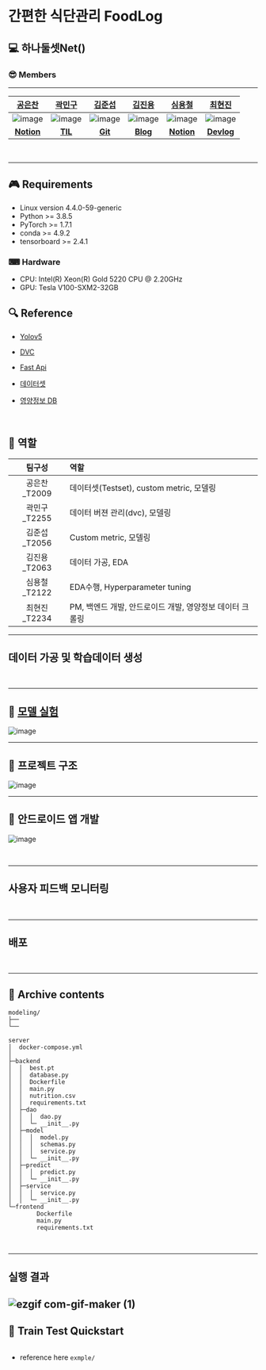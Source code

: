 # 간편한 식단관리 FoodLog

## 💻 하나둘셋Net()

### 😎 Members

---

|                                     [공은찬](https://github.com/Chanchan2)                                      |                                       [곽민구](https://github.com/deokgu94)                                       |                                      [김준섭](https://github.com/Aweseop)                                       |                                     [김진용](https://github.com/Kim-jy0819)                                     |                                       [심용철](https://github.com/ShimYC)                                       |                                     [최현진](https://github.com/hyeonjini)                                      |
| :-------------------------------------------------------------------------------------------------------------: | :-------------------------------------------------------------------------------------------------------------: | :-------------------------------------------------------------------------------------------------------------: | :-------------------------------------------------------------------------------------------------------------: | :-------------------------------------------------------------------------------------------------------------: | :-----------------------------------------------------------------------------------------------: |
| ![image](https://user-images.githubusercontent.com/13193985/140293018-d3a12aa8-485b-4c97-b6ab-a9dc78a81c99.jpg) | ![image](https://user-images.githubusercontent.com/35412566/138591171-7b883dcd-7b83-492e-a251-9eb2960d6e62.png) | ![image](https://user-images.githubusercontent.com/87693860/147060871-1e2571cc-ef75-49b9-bc0d-988379097474.jpeg) | ![image](https://user-images.githubusercontent.com/63527907/140073918-839313ff-76f0-4bd1-a1da-2b68880c8f43.png) | ![image](https://github.com/ShimYC/ShimYC.github.io/blob/main/images/KakaoTalk_20211104_233517667.jpg?raw=true) |                ![image](https://github.com/hyeonjini.png) |
| [**Notion**](https://flint-failing-3c9.notion.site/006b28bf92104405834e3fb3ef1fdc99)                                                                                                             |                                [**TIL**](https://github.com/deokgu/deokgu/wiki)                                 |   [**Git**](https://github.com/Aweseop)                                                                                                              | [**Blog**](https://near-prawn-9c5.notion.site/Naver-Boost-Camp-AI-Tech-2-2e4303f8bd2e4f36be8916d04cbd123a)                                                                                                                | [**Notion**](https://bubbly-cost-eda.notion.site/AI-boostcamp-memo-2f012708dd2645bb9962679ad51c6490)                                                                                                                |[**Devlog**](https://velog.io/@choihj94)                                                                                        |




<br>

---

## 🎮 Requirements
- Linux version 4.4.0-59-generic
- Python >= 3.8.5
- PyTorch >= 1.7.1
- conda >= 4.9.2
- tensorboard >= 2.4.1

### ⌨ Hardware

- CPU: Intel(R) Xeon(R) Gold 5220 CPU @ 2.20GHz
- GPU: Tesla V100-SXM2-32GB
  <br>

## 🔍 Reference

- [Yolov5](https://github.com/open-mmlab/mmsegmentation)
- [DVC](https://dvc.org/)
- [Fast Api](https://fastapi.tiangolo.com/ko/)
- [데이터셋](https://aihub.or.kr/aidata/27674)
- [영양정보 DB](https://fatsecret.kr)

  <br>

## 📏 역할
| 팀구성  | 역할 |
| :---:   | :---|
| 공은찬_T2009| 데이터셋(Testset), custom metric, 모델링 |
| 곽민구_T2255| 데이터 버젼 관리(dvc), 모델링|
| 김준섭_T2056| Custom metric, 모델링
| 김진용_T2063| 데이터 가공, EDA |
| 심용철_T2122| EDA수행, Hyperparameter tuning |
| 최현진_T2234| PM, 백엔드 개발, 안드로이드 개발, 영양정보 데이터 크롤링|

---
## 데이터 가공 및 학습데이터 생성
<br>

---

## 🔑 [모델 실험](https://wandb.ai/cv_09/yolov5?workspace=user-)
![image](https://user-images.githubusercontent.com/35412566/147063198-cc0835c7-b385-4323-b050-d7579985e69f.png)


---
## 🥐 프로젝트 구조
![image](https://user-images.githubusercontent.com/51802825/147062582-13f3d2c1-a563-4795-8636-d715cbe4be1f.png)

---
## 📱 안드로이드 앱 개발
![image](https://user-images.githubusercontent.com/51802825/147062982-46f57e48-47a5-49cf-aa60-3efc24a768f0.png)

<br>

---
## 사용자 피드백 모니터링
<br>

---
## 배포
<br>

---

## 📂 Archive contents

```
modeling/
├── 
└── 
```

```
server
│  docker-compose.yml
│
├─backend
│  │  best.pt
│  │  database.py
│  │  Dockerfile
│  │  main.py
│  │  nutrition.csv
│  │  requirements.txt
│  ├─dao
│  │  │  dao.py
│  │  └─ __init__.py
│  ├─model
│  │  │  model.py
│  │  │  schemas.py
│  │  │  service.py
│  │  └─ __init__.py
│  ├─predict
│  │  │  predict.py
│  │  └─ __init__.py
│  ├─service
│  │  │  service.py
│  │  └─ __init__.py
└─frontend
        Dockerfile
        main.py
        requirements.txt
```
<br>

---

## 실행 결과

![ezgif com-gif-maker (1)](https://user-images.githubusercontent.com/51802825/147072941-623a25d6-7214-43cf-9715-011c69b7eef1.gif)
<br>
---


## 🛒 Train Test Quickstart
```
```
- reference here `exmple/`
